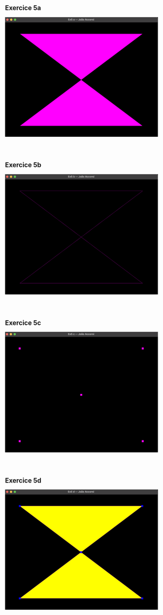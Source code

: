 ## Exercice 5a
![Ex5 a](image-1.png)

<br><br>
## Exercice 5b
![Ex5 b](image-2.png)

<br><br>
## Exercice 5c
![Ex5 c](image-3.png)

<br><br>
## Exercice 5d
![Ex5 d](image-4.png)